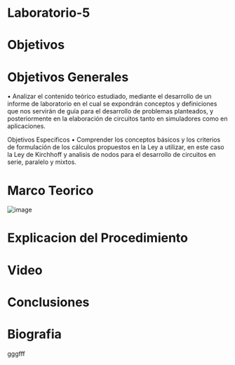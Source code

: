 # Laboratorio-5

# Objetivos

# Objetivos Generales 

• Analizar el contenido teórico estudiado, mediante el desarrollo de un informe de laboratorio en el cual se expondrán conceptos y definiciones que nos servirán de guía para el desarrollo de problemas planteados, y posteriormente en la elaboración de circuitos tanto en simuladores como en aplicaciones.

Objetivos Especificos
• Comprender los conceptos básicos y los criterios de formulación de los cálculos propuestos en la Ley a utilizar, en este caso la Ley de Kirchhoff y analisis de nodos para el desarrollo de circuitos en serie, paralelo y mixtos.

# Marco Teorico

![image](https://user-images.githubusercontent.com/84587118/127082404-be2f9e7d-7eee-4f61-a2f9-b2e1ae7e1ef6.png)


# Explicacion del Procedimiento

# Video

# Conclusiones

# Biografia
gggfff
